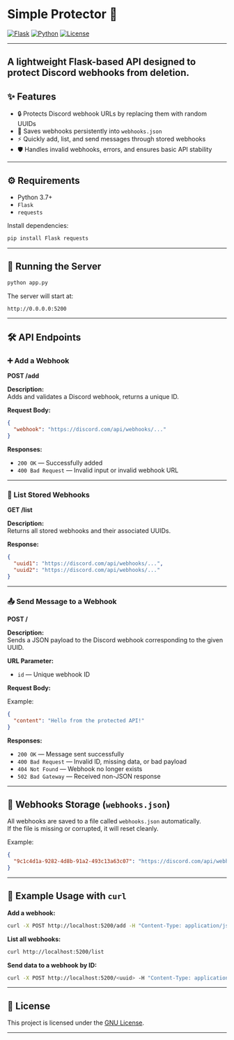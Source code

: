 # Simple Protector 🚀

[![Flask](https://img.shields.io/badge/Flask-2.3+-blue)](https://flask.palletsprojects.com/)
[![Python](https://img.shields.io/badge/Python-3.7+-blue)](https://www.python.org/)
[![License](https://img.shields.io/badge/License-MIT-green)](LICENSE)

---
A lightweight Flask-based API designed to **protect Discord webhooks from deletion**.  
---

## ✨ Features

- 🔒 Protects Discord webhook URLs by replacing them with random UUIDs
- 💾 Saves webhooks persistently into `webhooks.json`
- ⚡ Quickly add, list, and send messages through stored webhooks
- 🛡️ Handles invalid webhooks, errors, and ensures basic API stability

---

## ⚙️ Requirements

- Python 3.7+
- `Flask`
- `requests`

Install dependencies:

```bash
pip install Flask requests
```

---

## 🚀 Running the Server

```bash
python app.py
```

The server will start at:

```
http://0.0.0.0:5200
```

---

## 🛠️ API Endpoints

### ➕ Add a Webhook

**POST /add**

**Description:**  
Adds and validates a Discord webhook, returns a unique ID.

**Request Body:**

```json
{
  "webhook": "https://discord.com/api/webhooks/..."
}
```

**Responses:**

- `200 OK` — Successfully added
- `400 Bad Request` — Invalid input or invalid webhook URL

---

### 📃 List Stored Webhooks

**GET /list**

**Description:**  
Returns all stored webhooks and their associated UUIDs.

**Response:**

```json
{
  "uuid1": "https://discord.com/api/webhooks/...",
  "uuid2": "https://discord.com/api/webhooks/..."
}
```

---

### 📤 Send Message to a Webhook

**POST /<id>**

**Description:**  
Sends a JSON payload to the Discord webhook corresponding to the given UUID.

**URL Parameter:**

- `id` — Unique webhook ID

**Request Body:**

Example:

```json
{
  "content": "Hello from the protected API!"
}
```

**Responses:**

- `200 OK` — Message sent successfully
- `400 Bad Request` — Invalid ID, missing data, or bad payload
- `404 Not Found` — Webhook no longer exists
- `502 Bad Gateway` — Received non-JSON response

---

## 📂 Webhooks Storage (`webhooks.json`)

All webhooks are saved to a file called `webhooks.json` automatically.  
If the file is missing or corrupted, it will reset cleanly.

Example:

```json
{
  "9c1c4d1a-9282-4d8b-91a2-493c13a63c07": "https://discord.com/api/webhooks/xxx/yyy"
}
```

---

## 🧪 Example Usage with `curl`

**Add a webhook:**

```bash
curl -X POST http://localhost:5200/add -H "Content-Type: application/json" -d '{"webhook":"https://discord.com/api/webhooks/xxx/yyy"}'
```

**List all webhooks:**

```bash
curl http://localhost:5200/list
```

**Send data to a webhook by ID:**

```bash
curl -X POST http://localhost:5200/<uuid> -H "Content-Type: application/json" -d '{"content":"Protected message!"}'
```

---

## 📄 License

This project is licensed under the [GNU License](LICENSE).

---


